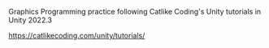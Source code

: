 Graphics Programming practice following Catlike Coding's Unity tutorials in Unity 2022.3

https://catlikecoding.com/unity/tutorials/
